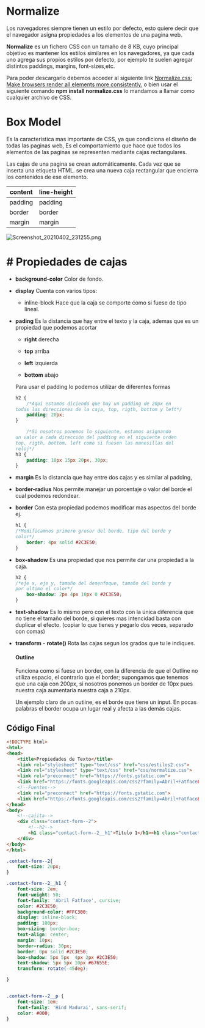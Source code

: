 # Normalize

 Los navegadores siempre tienen un estilo por defecto, esto quiere decir que el navegador asigna propiedades a los elementos de una pagina web. 

**Normalize** es un fichero CSS con un tamaño de 8 KB, cuyo principal objetivo es mantener los estilos similares en los navegadores, ya que cada uno agrega sus propios estilos por defecto, por ejemplo te suelen agregar distintos paddings, margins, font-sizes,etc.

Para poder descargarlo debemos acceder al siguiente link [Normalize.css: Make browsers render all elements more consistently.](https://necolas.github.io/normalize.css/) o bien usar el siguiente comando **npm install normalize.css** lo mandamos a llamar como cualquier archivo de CSS. 

# Box Model

Es la caracteristica mas importante de CSS, ya que condiciona el diseño de todas las paginas web, Es el comportamiento que hace que todos los elementos de las paginas se representen mediante cajas rectangulares. 

Las cajas de una pagina se crean automáticamente. Cada vez que se inserta una etiqueta HTML. se crea una nueva caja rectangular que encierra los contenidos de ese elemento. 

| content | line-height |
| ------- | ----------- |
| padding | padding     |
| border  | border      |
| margin  | margin      |

![Screenshot_20210402_231255.png](/home/genaro_javier/Imágenes/Screenshot_20210402_231255.png)

# # Propiedades de cajas

- **background-color** Color de fondo. 

- **display** Cuenta con varios tipos: 
  
  - inline-block Hace que la caja se comporte como si fuese de tipo lineal.

- **pading** Es la distancia que hay entre el texto y la caja, ademas que es un propiedad que podemos acortar 
  
  - **right** derecha 
  
  - **top** arriba 
  
  - **left** izquierda 
  
  - **bottom** abajo 
  
  Para usar el padding lo podemos utilizar de diferentes formas
  
  ```css
  h2 {
      /*Aqui estamos diciendo que hay un padding de 20px en
  todas las direcciones de la caja, top, rigth, bottom y left*/
      padding: 20px; 
  }
  
      /*Si nosotros ponemos lo siguiente, estamos asignando 
  un valor a cada dirección del padding en el siguiente orden
  top, rigth, bottom, left como si fuesen las manesillas del
  reloj*/
  h3 {
      padding: 10px 15px 20px, 30px; 
  }
  ```

- **margin** Es la distancia que hay entre dos cajas y es similar al padding, 

- **border-radius** Nos permite manejar un porcentaje o valor del borde el cual podemos redondear. 

- **border** Con esta propiedad podemos modificar mas aspectos del borde ej. 
  
  ```css
  h1 {
  /*Modificamnos primero grosor del borde, tipo del borde y
  color*/
      border: 4px solid #2C3E50; 
  }
  ```

- **box-shadow**  Es una propiedad que nos permite dar una propiedad a la caja. 
  
  ```css
  h2 {
  /*eje x, eje y, tamaño del desenfoque, tamaño del borde y
  por ultimo el color*/
      box-shadow: 2px 4px 10px 0 #2C3E50;
  }
  ```

- **text-shadow** Es lo mismo pero con el texto con la única diferencia que no tiene el tamaño del borde, si quieres mas intencidad basta con duplicar el efecto. (copiar lo que tienes y pegarlo dos veces, separado con comas)

- **transform** - **rotate()** Rota las cajas segun los grados que tu le indiques. 
  
  #### Outline
  
  Funciona como si fuese un border, con la diferencia de que el Outline no utiliza espacio, el contrario que el border; supongamos que tenemos que una caja con 200px, si nosotros ponemos un border de 10px pues nuestra caja aumentaría nuestra caja a 210px.
  
  Un ejemplo claro de un outiine, es el borde que tiene un input. En pocas palabras el border ocupa un lugar real y afecta a las demás cajas.

## Código Final

```html
<!DOCTYPE html>
<html>
<head>
    <title>Propiedades de Texto</title>
    <link rel="stylesheet" type="text/css" href="css/estilos2.css">
    <link rel="stylesheet" type="text/css" href="css/normalize.css">
    <link rel="preconnect" href="https://fonts.gstatic.com">
    <link href="https://fonts.googleapis.com/css2?family=Abril+Fatface&family=Hind+Madurai:wght@300&display=swap" rel="stylesheet">
    <!--Fuentes-->
    <link rel="preconnect" href="https://fonts.gstatic.com">
    <link href="https://fonts.googleapis.com/css2?family=Abril+Fatface&display=swap" rel="stylesheet">
</head>
<body>
    <!--cajita-->
    <div class="contact-form--2">
        <!--h2-->
        <h1 class="contact-form--2__h1">Titulo 1</h1><h1 class="contact-form--2__h1">Titulo 2</h1>
    </div>
</body>
</html>
```

```css
.contact-form--2{
    font-size: 20px; 
}

.contact-form--2__h1 {
    font-size: 2em; 
    font-weight: 50; 
    font-family: 'Abril Fatface', cursive;
    color: #2C3E50;
    background-color: #FFC300; 
    display: inline-block;
    padding: 100px; 
    box-sizing: border-box;
    text-align: center;
    margin: 10px; 
    border-radius: 30px; 
    border: 0px solid #2C3E50; 
    box-shadow: 5px 5px  4px 2px #2C3E50;
    text-shadow: 5px 5px 10px #67655E;
    transform: rotate(-45deg);

}


.contact-form--2__p {
    font-size: 1em; 
    font-family: 'Hind Madurai', sans-serif;
    color: #000;
}
```
